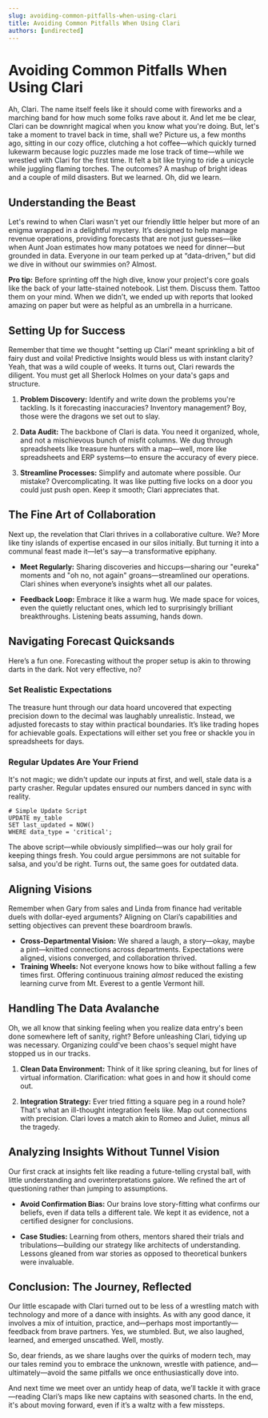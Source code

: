 ```yaml
---
slug: avoiding-common-pitfalls-when-using-clari
title: Avoiding Common Pitfalls When Using Clari
authors: [undirected]
---
```



# Avoiding Common Pitfalls When Using Clari

Ah, Clari. The name itself feels like it should come with fireworks and a marching band for how much some folks rave about it. And let me be clear, Clari can be downright magical when you know what you're doing. But, let's take a moment to travel back in time, shall we? Picture us, a few months ago, sitting in our cozy office, clutching a hot coffee—which quickly turned lukewarm because logic puzzles made me lose track of time—while we wrestled with Clari for the first time. It felt a bit like trying to ride a unicycle while juggling flaming torches. The outcomes? A mashup of bright ideas and a couple of mild disasters. But we learned. Oh, did we learn.

## Understanding the Beast
Let's rewind to when Clari wasn't yet our friendly little helper but more of an enigma wrapped in a delightful mystery. It’s designed to help manage revenue operations, providing forecasts that are not just guesses—like when Aunt Joan estimates how many potatoes we need for dinner—but grounded in data. Everyone in our team perked up at “data-driven,” but did we dive in without our swimmies on? Almost. 

**Pro tip:** Before sprinting off the high dive, know your project's core goals like the back of your latte-stained notebook. List them. Discuss them. Tattoo them on your mind. When we didn’t, we ended up with reports that looked amazing on paper but were as helpful as an umbrella in a hurricane. 

## Setting Up for Success
Remember that time we thought "setting up Clari" meant sprinkling a bit of fairy dust and voila! Predictive Insights would bless us with instant clarity? Yeah, that was a wild couple of weeks. It turns out, Clari rewards the diligent. You must get all Sherlock Holmes on your data's gaps and structure.

1. **Problem Discovery:** Identify and write down the problems you're tackling. Is it forecasting inaccuracies? Inventory management? Boy, those were the dragons we set out to slay.
   
2. **Data Audit:** The backbone of Clari is data. You need it organized, whole, and not a mischievous bunch of misfit columns. We dug through spreadsheets like treasure hunters with a map—well, more like spreadsheets and ERP systems—to ensure the accuracy of every piece. 

3. **Streamline Processes:** Simplify and automate where possible. Our mistake? Overcomplicating. It was like putting five locks on a door you could just push open. Keep it smooth; Clari appreciates that.

## The Fine Art of Collaboration
Next up, the revelation that Clari thrives in a collaborative culture. We? More like tiny islands of expertise encased in our silos initially. But turning it into a communal feast made it—let's say—a transformative epiphany.

- **Meet Regularly:** Sharing discoveries and hiccups—sharing our "eureka" moments and "oh no, not again" groans—streamlined our operations. Clari shines when everyone’s insights whet all our palates.
  
- **Feedback Loop:** Embrace it like a warm hug. We made space for voices, even the quietly reluctant ones, which led to surprisingly brilliant breakthroughs. Listening beats assuming, hands down.

## Navigating Forecast Quicksands
Here’s a fun one. Forecasting without the proper setup is akin to throwing darts in the dark. Not very effective, no?

### Set Realistic Expectations
The treasure hunt through our data hoard uncovered that expecting precision down to the decimal was laughably unrealistic. Instead, we adjusted forecasts to stay within practical boundaries. It’s like trading hopes for achievable goals. Expectations will either set you free or shackle you in spreadsheets for days. 

### Regular Updates Are Your Friend
It's not magic; we didn't update our inputs at first, and well, stale data is a party crasher. Regular updates ensured our numbers danced in sync with reality.

```plaintext
# Simple Update Script
UPDATE my_table
SET last_updated = NOW()
WHERE data_type = 'critical';
```

The above script—while obviously simplified—was our holy grail for keeping things fresh. You could argue persimmons are not suitable for salsa, and you'd be right. Turns out, the same goes for outdated data.

## Aligning Visions
Remember when Gary from sales and Linda from finance had veritable duels with dollar-eyed arguments? Aligning on Clari’s capabilities and setting objectives can prevent these boardroom brawls.

- **Cross-Departmental Vision:** We shared a laugh, a story—okay, maybe a pint—knitted connections across departments. Expectations were aligned, visions converged, and collaboration thrived.
- **Training Wheels:** Not everyone knows how to bike without falling a few times first. Offering continuous training *almost* reduced the existing learning curve from Mt. Everest to a gentle Vermont hill.

## Handling The Data Avalanche
Oh, we all know that sinking feeling when you realize data entry's been done somewhere left of sanity, right? Before unleashing Clari, tidying up was necessary. Organizing could've been chaos's sequel might have stopped us in our tracks.

1. **Clean Data Environment:** Think of it like spring cleaning, but for lines of virtual information. Clarification: what goes in and how it should come out.
   
2. **Integration Strategy:** Ever tried fitting a square peg in a round hole? That's what an ill-thought integration feels like. Map out connections with precision. Clari loves a match akin to Romeo and Juliet, minus all the tragedy.

## Analyzing Insights Without Tunnel Vision
Our first crack at insights felt like reading a future-telling crystal ball, with little understanding and overinterpretations galore. We refined the art of questioning rather than jumping to assumptions.

- **Avoid Confirmation Bias:** Our brains love story-fitting what confirms our beliefs, even if data tells a different tale. We kept it as evidence, not a certified designer for conclusions.
  
- **Case Studies:** Learning from others, mentors shared their trials and tribulations—building our strategy like architects of understanding. Lessons gleaned from war stories as opposed to theoretical bunkers were invaluable.

## Conclusion: The Journey, Reflected
Our little escapade with Clari turned out to be less of a wrestling match with technology and more of a dance with insights. As with any good dance, it involves a mix of intuition, practice, and—perhaps most importantly—feedback from brave partners. Yes, we stumbled. But, we also laughed, learned, and emerged unscathed. Well, mostly.

So, dear friends, as we share laughs over the quirks of modern tech, may our tales remind you to embrace the unknown, wrestle with patience, and—ultimately—avoid the same pitfalls we once enthusiastically dove into.

And next time we meet over an untidy heap of data, we’ll tackle it with grace—reading Clari’s maps like new captains with seasoned charts. In the end, it's about moving forward, even if it’s a waltz with a few missteps.